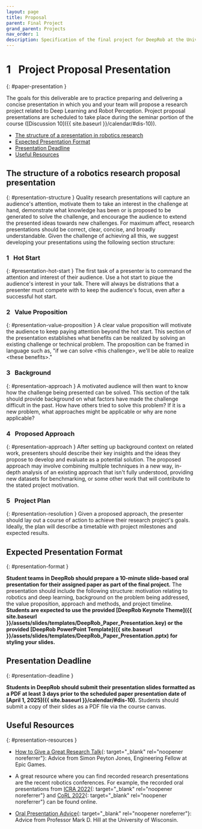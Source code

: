 ```yaml
---
layout: page
title: Proposal
parent: Final Project
grand_parent: Projects
nav_order: 1
description: Specification of the final project for DeepRob at the University of Michigan.
---
```


# 1&nbsp;&nbsp;&nbsp;Project Proposal Presentation
{: #paper-presentation }

The goals for this deliverable are to practice preparing and delivering a concise presentation in which you and your team will propose a research project related to Deep Learning and Robot Perception. Project proposal presentations are scheduled to take place during the seminar portion of the course ([Discussion 10]({{ site.baseurl }}/calendar/#dis-10)).
 <!-- - [The importance of presenting research results](#presentation-importance) -->
 - [The structure of a presentation in robotics research](#presentation-structure)
 - [Expected Presentation Format](#presentation-format)
 - [Presentation Deadline](#presentation-deadline)
 - [Useful Resources](#presentation-resources)


<!-- ### The importance of presenting research
{: #presentation-importance }
Coming soon. -->

## The structure of a robotics research proposal presentation
{: #presentation-structure }
Quality research presentations will capture an audience's attention, motivate them to take an interest in the challenge at hand, demonstrate what knowledge has been or is proposed to be generated to solve the challenge, and encourage the audience to extend the presented ideas towards new challenges. For maximum affect, research presentations should be correct, clear, concise, and broadly understandable. Given the challenge of achieving all this, we suggest developing your presentations using the following section structure:

### 1&nbsp;&nbsp;&nbsp;Hot Start
{: #presentation-hot-start }
The first task of a presenter is to command the attention and interest of their audience. Use a hot start to pique the audience's interest in your talk. There will always be distrations that a presenter must compete with to keep the audience's focus, even after a successful hot start.

### 2&nbsp;&nbsp;&nbsp;Value Proposition
{: #presentation-value-proposition }
A clear value proposition will motivate the audience to keep paying attention beyond the hot start. This section of the presentation establishes what benefits can be realized by solving an existing challenge or technical problem. The proposition can be framed in language such as, "if we can solve \<this challenge\>, we'll be able to realize \<these benefits\>."

### 3&nbsp;&nbsp;&nbsp;Background
{: #presentation-approach }
A motivated audience will then want to know how the challenge being presented can be solved. This section of the talk should provide background on what factors have made the challenge difficult in the past. How have others tried to solve this problem? If it is a new problem, what approaches might be applicable or why are none applicable?

### 4&nbsp;&nbsp;&nbsp;Proposed Approach
{: #presentation-approach }
After setting up background context on related work, presenters should describe their key insights and the ideas they propose to develop and evaluate as a potential solution. The proposed approach may involve combining multiple techniques in a new way, in-depth analysis of an existing approach that isn't fully understood, providing new datasets for benchmarking, or some other work that will contribute to the stated project motivation.

### 5&nbsp;&nbsp;&nbsp;Project Plan
{: #presentation-resolution }
Given a proposed approach, the presenter should lay out a course of action to achieve their research project's goals. Ideally, the plan will describe a timetable with project milestones and expected results.



## Expected Presentation Format
{: #presentation-format }

**Student teams in DeepRob should prepare a 10-minute slide-based oral presentation for their assigned paper as part of the final project.** The presentation should include the following structure: motivation relating to robotics and deep learning, background on the problem being addressed, the value proposition, approach and methods, and project timeline. **Students are expected to use the provided [DeepRob Keynote Theme]({{ site.baseurl }}/assets/slides/templates/DeepRob_Paper_Presentation.key) or the provided [DeepRob PowerPoint Template]({{ site.baseurl }}/assets/slides/templates/DeepRob_Paper_Presentation.pptx) for styling your slides.**


## Presentation Deadline
{: #presentation-deadline }

**Students in DeepRob should submit their presentation slides formatted as a PDF at least 3 days prior to the scheduled paper presentation date of [April 1, 2025]({{ site.baseurl }}/calendar/#dis-10).** Students should submit a copy of their slides as a PDF file via the course canvas.


## Useful Resources
{: #presentation-resources }

 - [How to Give a Great Research Talk](https://youtu.be/ot_McoYlwUo){: target="_blank" rel="noopener noreferrer"}: Advice from Simon Peyton Jones, Engineering Fellow at Epic Games.

 - A great resource where you can find recorded research presentations are the recent robotics conferences. For example, the recorded oral presentations from [ICRA 2022](https://events.infovaya.com/event?id=88){: target="_blank" rel="noopener noreferrer"} and [CoRL 2022](https://corl2022.org/videos-oralsessions/){: target="_blank" rel="noopener noreferrer"} can be found online.

 - [Oral Presentation Advice](https://pages.cs.wisc.edu/~markhill/conference-talk.html){: target="_blank" rel="noopener noreferrer"}: Advice from Professor Mark D. Hill at the University of Wisconsin.

